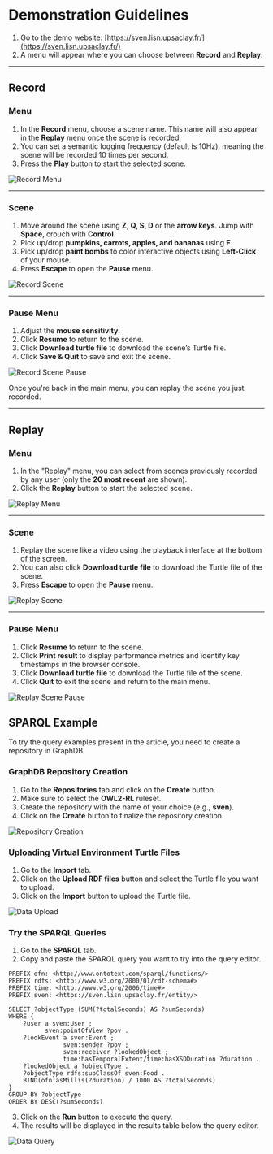# Demonstration Guidelines

1. Go to the demo website: [https://sven.lisn.upsaclay.fr/](https://sven.lisn.upsaclay.fr/)
2. A menu will appear where you can choose between **Record** and **Replay**.

---

## Record

### Menu

1. In the **Record** menu, choose a scene name. This name will also appear in the **Replay** menu once the scene is recorded.
2. You can set a semantic logging frequency (default is 10Hz), meaning the scene will be recorded 10 times per second.
3. Press the **Play** button to start the selected scene.

![Record Menu](../../Documentation~/record-menu.png)

---

### Scene

1. Move around the scene using **Z, Q, S, D** or the **arrow keys**. Jump with **Space**, crouch with **Control**.
2. Pick up/drop **pumpkins, carrots, apples, and bananas** using **F**.
3. Pick up/drop **paint bombs** to color interactive objects using **Left-Click** of your mouse.
4. Press **Escape** to open the **Pause** menu.

![Record Scene](../../Documentation~/record-scene.png)

---

### Pause Menu

1. Adjust the **mouse sensitivity**.
2. Click **Resume** to return to the scene.
3. Click **Download turtle file** to download the scene’s Turtle file.
4. Click **Save & Quit** to save and exit the scene.

![Record Scene Pause](../../Documentation~/record-scene-pause.png)

Once you're back in the main menu, you can replay the scene you just recorded.

---

## Replay

### Menu

1. In the "Replay" menu, you can select from scenes previously recorded by any user (only the **20 most recent** are shown).
2. Click the **Replay** button to start the selected scene.

![Replay Menu](../../Documentation~/replay-menu.png)

---

### Scene

1. Replay the scene like a video using the playback interface at the bottom of the screen.
2. You can also click **Download turtle file** to download the Turtle file of the scene.
3. Press **Escape** to open the **Pause** menu.

![Replay Scene](../../Documentation~/replay-scene.png)

---

### Pause Menu

1. Click **Resume** to return to the scene.
2. Click **Print result** to display performance metrics and identify key timestamps in the browser console.
3. Click **Download turtle file** to download the Turtle file of the scene.
4. Click **Quit** to exit the scene and return to the main menu.

![Replay Scene Pause](../../Documentation~/replay-scene-pause.png)

## SPARQL Example

To try the query examples present in the article, you need to create a repository in GraphDB.

### GraphDB Repository Creation

1. Go to the **Repositories** tab and click on the **Create** button.
2. Make sure to select the **OWL2-RL** ruleset.
3. Create the repository with the name of your choice (e.g., **sven**).
4. Click on the **Create** button to finalize the repository creation.

![Repository Creation](../../Documentation~/sparql-repository-creation.png)

### Uploading Virtual Environment Turtle Files

1. Go to the **Import** tab.
2. Click on the **Upload RDF files** button and select the Turtle file you want to upload.
3. Click on the **Import** button to upload the Turtle file.

![Data Upload](../../Documentation~/sparql-data-upload.png)

### Try the SPARQL Queries

1. Go to the **SPARQL** tab.
2. Copy and paste the SPARQL query you want to try into the query editor.

```sparql
PREFIX ofn: <http://www.ontotext.com/sparql/functions/>
PREFIX rdfs: <http://www.w3.org/2000/01/rdf-schema#>
PREFIX time: <http://www.w3.org/2006/time#>
PREFIX sven: <https://sven.lisn.upsaclay.fr/entity/>

SELECT ?objectType (SUM(?totalSeconds) AS ?sumSeconds)
WHERE {
	?user a sven:User ;
		  sven:pointOfView ?pov .
	?lookEvent a sven:Event ;
			   sven:sender ?pov ;
			   sven:receiver ?lookedObject ;
			   time:hasTemporalExtent/time:hasXSDDuration ?duration .
	?lookedObject a ?objectType .
	?objectType rdfs:subClassOf sven:Food .
	BIND(ofn:asMillis(?duration) / 1000 AS ?totalSeconds)
}
GROUP BY ?objectType
ORDER BY DESC(?sumSeconds)
```

3. Click on the **Run** button to execute the query.
4. The results will be displayed in the results table below the query editor.

![Data Query](../../Documentation~/sparql-data-upload.png)
